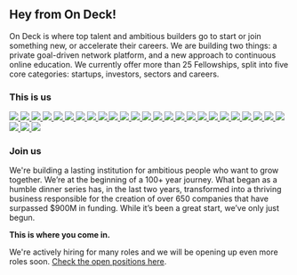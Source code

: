 ## Hey from On Deck!

On Deck is where top talent and ambitious builders go to start or join something new, or accelerate their careers. We are building two things: a private goal-driven network platform, and a new approach to continuous online education. We currently offer more than 25 Fellowships, split into five core categories: startups, investors, sectors and careers.

### This is us

<a href="https://github.com/01walid"><img src="https://github.com/01walid.png?size=50" /> </a>
<a href="https://github.com/0bserver07"><img src="https://github.com/0bserver07.png?size=50" /> </a>
<a href="https://github.com/amaboura"><img src="https://github.com/amaboura.png?size=50" /> </a>
<a href="https://github.com/andreasklinger"><img src="https://github.com/andreasklinger.png?size=50" /> </a>
<a href="https://github.com/brennanfoo"><img src="https://github.com/brennanfoo.png?size=50" /> </a>
<a href="https://github.com/chainlink"><img src="https://github.com/chainlink.png?size=50" /> </a>
<a href="https://github.com/chaitanyya"><img src="https://github.com/chaitanyya.png?size=50" /> </a>
<a href="https://github.com/chamod-gamage"><img src="https://github.com/chamod-gamage.png?size=50" /> </a>
<a href="https://github.com/CodedByCam"><img src="https://github.com/CodedByCam.png?size=50" /> </a>
<a href="https://github.com/elandybarr"><img src="https://github.com/elandybarr.png?size=50" /> </a>
<a href="https://github.com/gillworks"><img src="https://github.com/gillworks.png?size=50" /> </a>
<a href="https://github.com/helgastogova"><img src="https://github.com/helgastogova.png?size=50" /> </a>
<a href="https://github.com/heuels"><img src="https://github.com/heuels.png?size=50" /> </a>
<a href="https://github.com/keithwillcode"><img src="https://github.com/keithwillcode.png?size=50" /> </a>
<a href="https://github.com/KGmajor"><img src="https://github.com/KGmajor.png?size=50" /> </a>
<a href="https://github.com/LemonFace0309"><img src="https://github.com/LemonFace0309.png?size=50" /> </a>
<a href="https://github.com/lifetakesvisha"><img src="https://github.com/lifetakesvisha.png?size=50" /> </a>
<a href="https://github.com/lucasvmiguel"><img src="https://github.com/lucasvmiguel.png?size=50" /> </a>
<a href="https://github.com/p6l-richard"><img src="https://github.com/p6l-richard.png?size=50" /> </a>
<a href="https://github.com/pawel-cebula"><img src="https://github.com/pawel-cebula.png?size=50" /> </a>
<a href="https://github.com/RileyGibbs"><img src="https://github.com/RileyGibbs.png?size=50" /> </a>
<a href="https://github.com/rishi-tripathy"><img src="https://github.com/rishi-tripathy.png?size=50" /> </a>
<a href="https://github.com/stefl"><img src="https://github.com/stefl.png?size=50" /> </a>
<a href="https://github.com/stevenschmatz"><img src="https://github.com/stevenschmatz.png?size=50" /> </a>
<a href="https://github.com/thaumant"><img src="https://github.com/thaumant.png?size=50" /> </a>
<a href="https://github.com/vipulbhavsar94"><img src="https://github.com/vipulbhavsar94.png?size=50" /> </a>
<a href="https://github.com/WittmannF"><img src="https://github.com/WittmannF.png?size=50" /> </a>
<a href="https://github.com/zlwaterfield"><img src="https://github.com/zlwaterfield.png?size=50" /> </a>

### Join us

We're building a lasting institution for ambitious people who want to grow together. We’re at the beginning of a 100+ year journey. What began as a humble dinner series has, in the last two years, transformed into a thriving business responsible for the creation of over 650 companies that have surpassed $900M in funding. While it’s been a great start, we’ve only just begun.

**This is where you come in.**

We're actively hiring for many roles and we will be opening up even more roles soon. [Check the open positions here](https://beondeck.com/careers).



